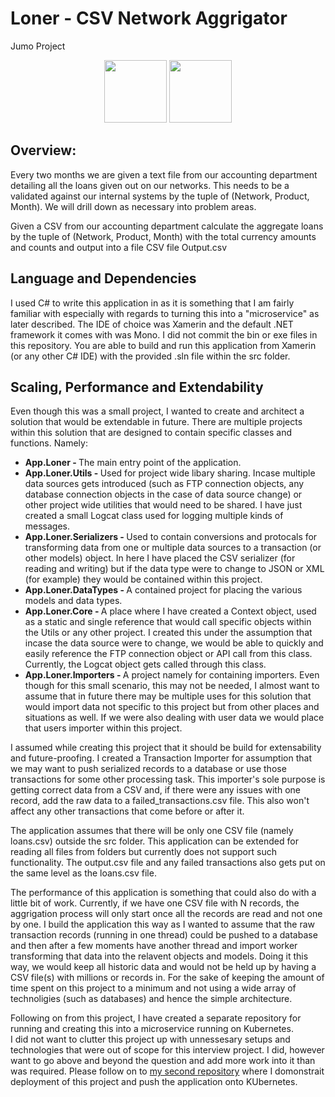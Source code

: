 Loner - CSV Network Aggrigator
======
Jumo Project
<p align="center">
    <img width = "100" src="https://avatars0.githubusercontent.com/u/53395?v=3&s=400" alt=""/>
    <img width = "100" src="http://devstickers.com/assets/img/pro/2p4i.png" alt=""/>
</p>

## Overview:
Every two months we are given a text file from our accounting department detailing all the loans given out on our networks. This needs to be a validated against our internal systems by the tuple of (Network, Product, Month). We will drill down as necessary into problem areas.  

Given a CSV from our accounting department calculate the aggregate loans by the tuple of (Network, Product, Month) with the total currency amounts and counts and output into a file CSV file Output.csv

## Language and Dependencies
I used C# to write this application in as it is something that I am fairly familiar with especially with regards to turning this into a "microservice" as later described. The IDE of choice was Xamerin and the default .NET framework it comes with was Mono. I did not commit the bin or exe files in this repository. You are able to build and run this application from Xamerin (or any other C# IDE) with the provided .sln file within the src folder.

## Scaling, Performance and Extendability
Even though this was a small project, I wanted to create and architect a solution that would be extendable in future. There are multiple projects within this solution that are designed to contain specific classes and functions. Namely:
- <b>App.Loner - </b> The main entry point of the application.
- <b>App.Loner.Utils - </b> Used for project wide libary sharing. Incase multiple data sources gets introduced (such as FTP connection objects, any database connection objects in the case of data source change) or other project wide utilities that would need to be shared. I have just created a  small Logcat class used for logging multiple kinds of messages.
- <b>App.Loner.Serializers - </b> Used to contain conversions and protocals for transforming data from one or multiple data sources to a transaction (or other models) object. In here I have placed the CSV serializer (for reading and writing) but if the data type were to change to JSON or XML (for example) they would be contained within this project.
- <b>App.Loner.DataTypes - </b> A contained project for placing the various models and data types.
- <b>App.Loner.Core - </b> A place where I have created a Context object, used as a static and single reference that would call specific objects within the Utils or any other project. I created this under the assumption that incase the data source were to change, we would be able to quickly and easily reference the FTP connection object or API call from this class. Currently, the Logcat object gets called through this class.
- <b>App.Loner.Importers - </b> A project namely for containing importers. Even though for this small scenario, this may not be needed, I almost want to assume that in future there may be multiple uses for this solution that would import data not specific to this project but from other places and situations as well. If we were also dealing with user data we would place that users importer within this project.

I assumed while creating this project that it should be build for extensability and future-proofing. I created a Transaction Importer for assumption that we may want to push serialized records to a database or use those transactions for some other processing task. This importer's sole purpose is getting correct data from a CSV and, if there were any issues with one record, add the raw data to a failed_transactions.csv file. This also won't affect any other transactions that come before or after it.

The application assumes that there will be only one CSV file (namely loans.csv) outside the src folder. This application can be extended for reading all files from folders but currently does not support such functionality. The output.csv file and any failed transactions also gets put on the same level as the loans.csv file.

The performance of this application is something that could also do with a little bit of work.  Currently, if we have one CSV file with N records, the aggrigation process will only start once all the records are read and not one by one. I build the application this way as I wanted to assume that the raw transaction records (running in one thread) could be pushed to a database and then after a few moments have another thread and import worker transforming that data into the relavent objects and models. Doing it this way, we would keep all historic data and would not be held up by having a CSV file(s) with millions or records in. For the sake of keeping the amount of time spent on this project to a minimum and not using a wide array of technoligies (such as databases) and hence the simple architecture. 

Following on from this project, I have created a separate repository for running and creating this into a microservice running on Kubernetes.  
I did not want to clutter this project up with unnessesary setups and technologies that were out of scope for this interview project. I did, however want to go above and beyond the question and add more work into it than was required.
Please follow on to <a href="https://github.com/SierraII/Loner-MicroService">my second repository</a> where I domonstrait deployment of this project and push the application onto KUbernetes.
